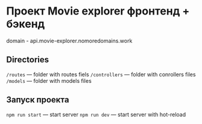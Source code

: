 # Проект Movie explorer фронтенд + бэкенд
 domain - api.movie-explorer.nomoredomains.work
 
## Directories

`/routes` — folder with routes fiels
`/controllers` — folder with conrollers files 
`/models` — folder with models files
  
## Запуск проекта

`npm run start` — start server
`npm run dev` —  start server with hot-reload
